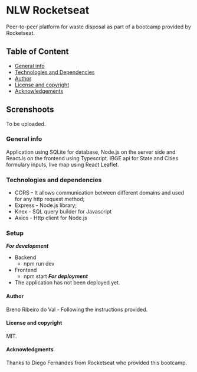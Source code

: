# NLW Rocketseat
Peer-to-peer platform for waste disposal as part of a bootcamp provided by Rocketseat.

## Table of Content
* [General info](#general-info)
* [Technologies and Dependencies](#technologies-&-dependencies)
* [Author](#author)
* [License and copyright](#license-and-copyright)
* [Acknowledgements](#acknowledgements)

## Screnshoots
To be uploaded.

### General info
Application using SQLite for database, Node.js on the server side and ReactJs on the frontend using Typescript. IBGE api for State and Cities formulary inputs, live map using React Leaflet.

### Technologies and dependencies
* CORS - It allows communication between different domains and used for any http request method;
* Express - Node.js library;
* Knex - SQL query builder for Javascript
* Axios - Http client for Node.js

### Setup
**_For development_**
 - Backend
    - npm run dev
 - Frontend
    - npm start
**_For deployment_**
- The application has not been deployed yet.

#### Author
Breno Ribeiro do Val - Following the instructions provided.

#### License and copyright
MIT.

#### Acknowledgments
Thanks to Diego Fernandes from Rocketseat who provided this bootcamp.
